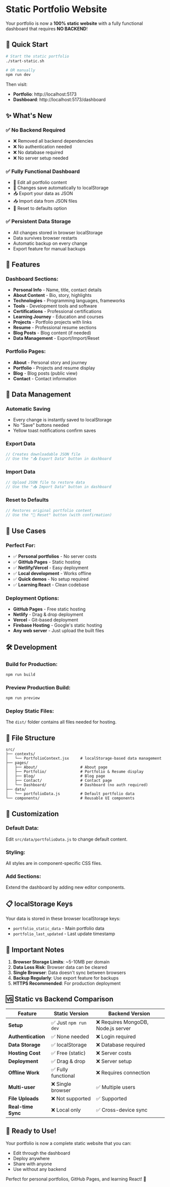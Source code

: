 # Static Portfolio Website

Your portfolio is now a **100% static website** with a fully functional dashboard that requires **NO BACKEND**! 

## 🚀 Quick Start

```bash
# Start the static portfolio
./start-static.sh

# OR manually
npm run dev
```

Then visit:
- **Portfolio**: http://localhost:5173
- **Dashboard**: http://localhost:5173/dashboard

## ✨ What's New

### ✅ **No Backend Required**
- ❌ Removed all backend dependencies
- ❌ No authentication needed
- ❌ No database required
- ❌ No server setup needed

### ✅ **Fully Functional Dashboard**
- 📝 Edit all portfolio content
- 💾 Changes save automatically to localStorage
- 📤 Export your data as JSON
- 📥 Import data from JSON files
- 🔄 Reset to defaults option

### ✅ **Persistent Data Storage**
- All changes stored in browser localStorage
- Data survives browser restarts
- Automatic backup on every change
- Export feature for manual backups

## 📱 Features

### **Dashboard Sections:**
- **Personal Info** - Name, title, contact details
- **About Content** - Bio, story, highlights
- **Technologies** - Programming languages, frameworks
- **Tools** - Development tools and software
- **Certifications** - Professional certifications
- **Learning Journey** - Education and courses
- **Projects** - Portfolio projects with links
- **Resume** - Professional resume sections
- **Blog Posts** - Blog content (if needed)
- **Data Management** - Export/Import/Reset

### **Portfolio Pages:**
- **About** - Personal story and journey
- **Portfolio** - Projects and resume display
- **Blog** - Blog posts (public view)
- **Contact** - Contact information

## 💾 Data Management

### **Automatic Saving**
- Every change is instantly saved to localStorage
- No "Save" buttons needed
- Yellow toast notifications confirm saves

### **Export Data**
```javascript
// Creates downloadable JSON file
// Use the "📤 Export Data" button in dashboard
```

### **Import Data**
```javascript
// Upload JSON file to restore data
// Use the "📥 Import Data" button in dashboard
```

### **Reset to Defaults**
```javascript
// Restores original portfolio content
// Use the "🔄 Reset" button (with confirmation)
```

## 🎯 Use Cases

### **Perfect For:**
- ✅ **Personal portfolios** - No server costs
- ✅ **GitHub Pages** - Static hosting
- ✅ **Netlify/Vercel** - Easy deployment
- ✅ **Local development** - Works offline
- ✅ **Quick demos** - No setup required
- ✅ **Learning React** - Clean codebase

### **Deployment Options:**
- **GitHub Pages** - Free static hosting
- **Netlify** - Drag & drop deployment
- **Vercel** - Git-based deployment
- **Firebase Hosting** - Google's static hosting
- **Any web server** - Just upload the built files

## 🛠️ Development

### **Build for Production:**
```bash
npm run build
```

### **Preview Production Build:**
```bash
npm run preview
```

### **Deploy Static Files:**
The `dist/` folder contains all files needed for hosting.

## 📂 File Structure

```
src/
├── contexts/
│   └── PortfolioContext.jsx     # localStorage-based data management
├── pages/
│   ├── About/                   # About page
│   ├── Portfolio/               # Portfolio & Resume display
│   ├── Blog/                    # Blog page
│   ├── Contact/                 # Contact page
│   └── Dashboard/               # Dashboard (no auth required)
├── data/
│   └── portfolioData.js         # Default portfolio data
└── components/                  # Reusable UI components
```

## 🔧 Customization

### **Default Data:**
Edit `src/data/portfolioData.js` to change default content.

### **Styling:**
All styles are in component-specific CSS files.

### **Add Sections:**
Extend the dashboard by adding new editor components.

## 📋 localStorage Keys

Your data is stored in these browser localStorage keys:
- `portfolio_static_data` - Main portfolio data
- `portfolio_last_updated` - Last update timestamp

## 🚨 Important Notes

1. **Browser Storage Limits**: ~5-10MB per domain
2. **Data Loss Risk**: Browser data can be cleared
3. **Single Browser**: Data doesn't sync between browsers
4. **Backup Regularly**: Use export feature for backups
5. **HTTPS Recommended**: For production deployment

## 🆚 Static vs Backend Comparison

| Feature | Static Version | Backend Version |
|---------|---------------|-----------------|
| **Setup** | ✅ Just `npm run dev` | ❌ Requires MongoDB, Node.js server |
| **Authentication** | ✅ None needed | ❌ Login required |
| **Data Storage** | ✅ localStorage | ❌ Database required |
| **Hosting Cost** | ✅ Free (static) | ❌ Server costs |
| **Deployment** | ✅ Drag & drop | ❌ Server setup |
| **Offline Work** | ✅ Fully functional | ❌ Requires connection |
| **Multi-user** | ❌ Single browser | ✅ Multiple users |
| **File Uploads** | ❌ Not supported | ✅ Supported |
| **Real-time Sync** | ❌ Local only | ✅ Cross-device sync |

## 🎉 Ready to Use!

Your portfolio is now a complete static website that you can:
- Edit through the dashboard
- Deploy anywhere
- Share with anyone
- Use without any backend

Perfect for personal portfolios, GitHub Pages, and learning React! 🚀